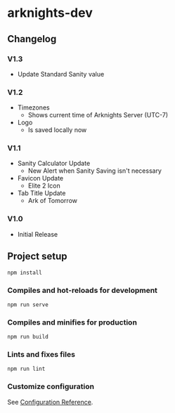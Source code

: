 # arknights-dev

## Changelog

### V1.3
- Update Standard Sanity value

### V1.2
- Timezones
  - Shows current time of Arknights Server (UTC-7)
- Logo
  - Is saved locally now

### V1.1
- Sanity Calculator Update
  - New Alert when Sanity Saving isn't necessary
- Favicon Update
  - Elite 2 Icon
- Tab Title Update
  - Ark of Tomorrow

### V1.0
- Initial Release

## Project setup
```
npm install
```

### Compiles and hot-reloads for development
```
npm run serve
```

### Compiles and minifies for production
```
npm run build
```

### Lints and fixes files
```
npm run lint
```

### Customize configuration
See [Configuration Reference](https://cli.vuejs.org/config/).

